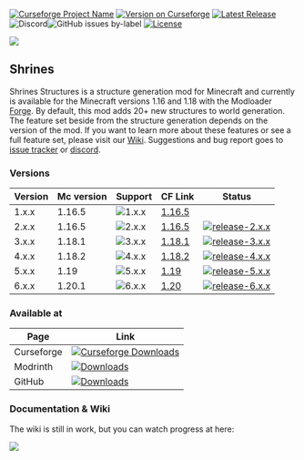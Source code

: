 [![Curseforge Project Name](https://cf.way2muchnoise.eu/title/418915.svg)](https://www.curseforge.com/minecraft/mc-mods/shrines-structures)
[![Version on Curseforge](https://cf.way2muchnoise.eu/versions/418915.svg)](https://www.curseforge.com/minecraft/mc-mods/shrines-structures)
[![Latest Release](https://img.shields.io/github/v/release/Silverminer007/Shrines?include_prereleases&label=latest%20release&logo=github)](https://github.com/Silverminer007/Shrines/releases)
![Discord](https://img.shields.io/discord/777129358769782814?color=blue&label=discord&logo=discord&logoColor=white)![GitHub issues by-label](https://img.shields.io/github/issues/Silverminer007/Shrines/bug?label=bugs&logo=github)
[![License](https://img.shields.io/github/license/Silverminer007/Shrines?color=informational)](https://www.mozilla.org/en-US/MPL/2.0/)

[![](https://img.buymeacoffee.com/api/?url=aHR0cHM6Ly9jZG4uYnV5bWVhY29mZmVlLmNvbS91cGxvYWRzL3Byb2ZpbGVfcGljdHVyZXMvMjAyMi8wNS9uY20zTDNpNENLNHN2bUNrLnBuZ0AzMDB3XzBlLndlYnA=&creator=Silver+Miner&design_code=1&design_color=%23ff813f&slug=silverminer)](https://www.buymeacoffee.com/silverminer)

## Shrines

Shrines Structures is a structure generation mod for Minecraft and currently is available for the Minecraft versions
1.16 and 1.18 with the Modloader [Forge](https://files.minecraftforge.net/net/minecraftforge/forge/). By default, this
mod adds 20+ new structures to world generation. The feature set beside from the structure generation depends on the 
version of the mod. If you want to learn more about these features or see a full feature set, please visit our
[Wiki](https://silverminer007.github.io/ShrinesWiki/). Suggestions and bug report goes
to [issue tracker](https://github.com/Silverminer007/Shrines/issues) or [discord](https://discord.gg/8pUpWCEUe2).

### Versions

| Version | Mc version | Support                                                       | CF Link                                                                                                                                  | Status                                                                                                                                                                                     |
|---------|------------|---------------------------------------------------------------|------------------------------------------------------------------------------------------------------------------------------------------|--------------------------------------------------------------------------------------------------------------------------------------------------------------------------------------------|
| 1.x.x   | 1.16.5     | ![1.x.x](https://img.shields.io/badge/1.x.x-no%20support-red) | [1.16.5](https://www.curseforge.com/minecraft/mc-mods/shrines-structures/files/all?filter-status=1&filter-game-version=2020709689%3A8203) |                                                                                                                                                                                            |
| 2.x.x   | 1.16.5     | ![2.x.x](https://img.shields.io/badge/2.x.x-no%20support-red) | [1.16.5](https://www.curseforge.com/minecraft/mc-mods/shrines-structures/files/all?filter-status=1&filter-game-version=2020709689%3A8203) | [![release-2.x.x](https://github.com/Silverminer007/Shrines/actions/workflows/release-4.x.x.yml/badge.svg)](https://github.com/Silverminer007/Shrines/actions/workflows/release-2.x.x.yml) |
| 3.x.x   | 1.18.1     | ![3.x.x](https://img.shields.io/badge/3.x.x-no%20support-red) | [1.18.1](https://www.curseforge.com/minecraft/mc-mods/shrines-structures/files/all?filter-status=1&filter-game-version=2020709689%3A8857) | [![release-3.x.x](https://github.com/Silverminer007/Shrines/actions/workflows/release-3.x.x.yml/badge.svg)](https://github.com/Silverminer007/Shrines/actions/workflows/release-3.x.x.yml) |
| 4.x.x   | 1.18.2     | ![4.x.x](https://img.shields.io/badge/4.x.x-no%20support-red) | [1.18.2](https://www.curseforge.com/minecraft/mc-mods/shrines-structures/files/all?filter-status=1&filter-game-version=2020709689%3A9008) | [![release-4.x.x](https://github.com/Silverminer007/Shrines/actions/workflows/release-4.x.x.yml/badge.svg)](https://github.com/Silverminer007/Shrines/actions/workflows/release-4.x.x.yml) |
| 5.x.x   | 1.19       | ![5.x.x](https://img.shields.io/badge/5.x.x-no%20support-red) | [1.19](https://www.curseforge.com/minecraft/mc-mods/shrines-structures/files/all?filter-status=1&filter-game-version=2020709689%3A9186)  | [![release-5.x.x](https://github.com/Silverminer007/Shrines/actions/workflows/release-5.x.x.yml/badge.svg)](https://github.com/Silverminer007/Shrines/actions/workflows/release-5.x.x.yml) |
| 6.x.x   | 1.20.1     | ![6.x.x](https://img.shields.io/badge/6.x.x-no%20support-red) | [1.20](https://legacy.curseforge.com/minecraft/mc-mods/shrines-structures/files/all?filter-status=1&filter-game-version=2020709689%3A9990)   | [![release-6.x.x](https://github.com/Silverminer007/Shrines/actions/workflows/release-6.x.x.yml/badge.svg)](https://github.com/Silverminer007/Shrines/actions/workflows/release-6.x.x.yml) |

### Available at

| Page       | Link                                                                                                                                                     |
|------------|----------------------------------------------------------------------------------------------------------------------------------------------------------|
| Curseforge | [![Curseforge Downloads](https://cf.way2muchnoise.eu/full_418915_downloads.svg)](https://www.curseforge.com/minecraft/mc-mods/shrines-structures)        |
| Modrinth   | [![Downloads](https://img.shields.io/modrinth/dt/F33t24Wi?label=downloads)](https://modrinth.com/mod/shrines)                                            |
| GitHub     | [![Downloads](https://img.shields.io/github/downloads/Silverminer007/Shrines/total?label=downloads)](https://github.com/Silverminer007/Shrines/releases) |

### Documentation & Wiki

The wiki is still in work, but you can watch progress at here:

[![](https://img.shields.io/badge/wiki-in--progress-orange)](https://silverminer007.github.io/ShrinesWiki/)